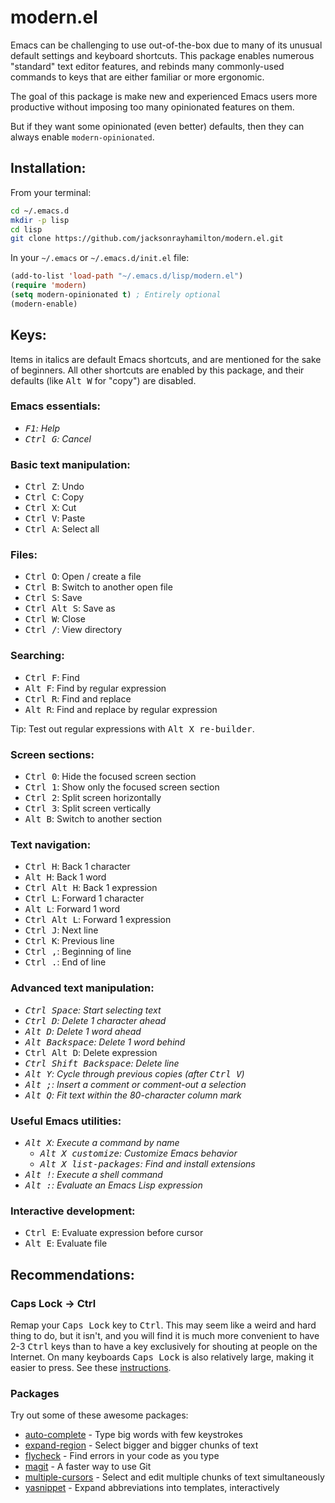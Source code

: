 # modern.el

Emacs can be challenging to use out-of-the-box due to many of its unusual
default settings and keyboard shortcuts.  This package enables numerous
"standard" text editor features, and rebinds many commonly-used commands to keys
that are either familiar or more ergonomic.

The goal of this package is make new and experienced Emacs users more productive
without imposing too many opinionated features on them.

But if they want some opinionated (even better) defaults, then they can always
enable `modern-opinionated`.

## Installation:

From your terminal:

```bash
cd ~/.emacs.d
mkdir -p lisp
cd lisp
git clone https://github.com/jacksonrayhamilton/modern.el.git
```

In your `~/.emacs` or `~/.emacs.d/init.el` file:

```lisp
(add-to-list 'load-path "~/.emacs.d/lisp/modern.el")
(require 'modern)
(setq modern-opinionated t) ; Entirely optional
(modern-enable)
```

## Keys:

Items in italics are default Emacs shortcuts, and are mentioned for the sake of
beginners.  All other shortcuts are enabled by this package, and their defaults
(like <kbd>Alt W</kbd> for "copy") are disabled.

### Emacs essentials:

- _<kbd>F1</kbd>: Help_
- _<kbd>Ctrl G</kbd>: Cancel_

### Basic text manipulation:

- <kbd>Ctrl Z</kbd>: Undo
- <kbd>Ctrl C</kbd>: Copy
- <kbd>Ctrl X</kbd>: Cut
- <kbd>Ctrl V</kbd>: Paste
- <kbd>Ctrl A</kbd>: Select all

### Files:

- <kbd>Ctrl O</kbd>: Open / create a file
- <kbd>Ctrl B</kbd>: Switch to another open file
- <kbd>Ctrl S</kbd>: Save
- <kbd>Ctrl Alt S</kbd>: Save as
- <kbd>Ctrl W</kbd>: Close
- <kbd>Ctrl /</kbd>: View directory

### Searching:

- <kbd>Ctrl F</kbd>: Find
- <kbd>Alt F</kbd>: Find by regular expression
- <kbd>Ctrl R</kbd>: Find and replace
- <kbd>Alt R</kbd>: Find and replace by regular expression

Tip: Test out regular expressions with <kbd>Alt X re-builder</kbd>.

### Screen sections:

- <kbd>Ctrl 0</kbd>: Hide the focused screen section
- <kbd>Ctrl 1</kbd>: Show only the focused screen section
- <kbd>Ctrl 2</kbd>: Split screen horizontally
- <kbd>Ctrl 3</kbd>: Split screen vertically
- <kbd>Alt B</kbd>: Switch to another section

### Text navigation:

- <kbd>Ctrl H</kbd>: Back 1 character
- <kbd>Alt H</kbd>: Back 1 word
- <kbd>Ctrl Alt H</kbd>: Back 1 expression
- <kbd>Ctrl L</kbd>: Forward 1 character
- <kbd>Alt L</kbd>: Forward 1 word
- <kbd>Ctrl Alt L</kbd>: Forward 1 expression
- <kbd>Ctrl J</kbd>: Next line
- <kbd>Ctrl K</kbd>: Previous line
- <kbd>Ctrl ,</kbd>: Beginning of line
- <kbd>Ctrl .</kbd>: End of line

### Advanced text manipulation:

- _<kbd>Ctrl Space</kbd>: Start selecting text_
- _<kbd>Ctrl D</kbd>: Delete 1 character ahead_
- _<kbd>Alt D</kbd>: Delete 1 word ahead_
- _<kbd>Alt Backspace</kbd>: Delete 1 word behind_
- <kbd>Ctrl Alt D</kbd>: Delete expression
- _<kbd>Ctrl Shift Backspace</kbd>: Delete line_
- _<kbd>Alt Y</kbd>: Cycle through previous copies (after <kbd>Ctrl V</kbd>)_
- _<kbd>Alt ;</kbd>: Insert a comment or comment-out a selection_
- _<kbd>Alt Q</kbd>: Fit text within the 80-character column mark_

### Useful Emacs utilities:

- _<kbd>Alt X</kbd>: Execute a command by name_
  - _<kbd>Alt X customize</kbd>: Customize Emacs behavior_
  - _<kbd>Alt X list-packages</kbd>: Find and install extensions_
- _<kbd>Alt !</kbd>: Execute a shell command_
- _<kbd>Alt :</kbd>: Evaluate an Emacs Lisp expression_

### Interactive development:

- <kbd>Ctrl E</kbd>: Evaluate expression before cursor
- <kbd>Alt E</kbd>: Evaluate file

## Recommendations:

### Caps Lock -> Ctrl

Remap your <kbd>Caps Lock</kbd> key to <kbd>Ctrl</kbd>.  This may seem like a
weird and hard thing to do, but it isn't, and you will find it is much more
convenient to have 2-3 <kbd>Ctrl</kbd> keys than to have a key exclusively for
shouting at people on the Internet.  On many keyboards <kbd>Caps Lock</kbd> is
also relatively large, making it easier to press.  See these
[instructions](http://emacswiki.org/emacs/MovingTheCtrlKey).

### Packages

Try out some of these awesome packages:

- [auto-complete](https://github.com/auto-complete/auto-complete) - Type big
  words with few keystrokes
- [expand-region](https://github.com/magnars/expand-region.el) - Select bigger
  and bigger chunks of text
- [flycheck](https://github.com/flycheck/flycheck) - Find errors in your code as
  you type
- [magit](https://github.com/magit/magit) - A faster way to use Git
- [multiple-cursors](https://github.com/magnars/multiple-cursors.el) - Select
  and edit multiple chunks of text simultaneously
- [yasnippet](https://github.com/capitaomorte/yasnippet) - Expand abbreviations
  into templates, interactively

